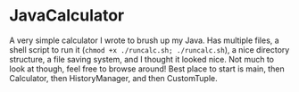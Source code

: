 # JavaCalculator

A very simple calculator I wrote to brush up my Java. Has multiple files, a shell script to run it (`chmod +x ./runcalc.sh; ./runcalc.sh`), a nice directory structure, a file saving system, and I thought it looked nice. Not much to look at though, feel free to browse around! Best place to start is main, then Calculator, then HistoryManager, and then CustomTuple.
